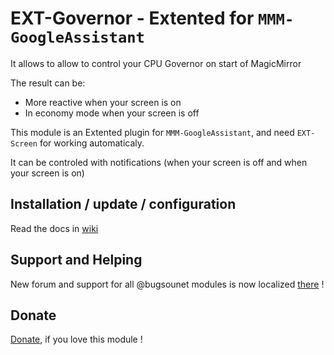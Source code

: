 # EXT-Governor - Extented for `MMM-GoogleAssistant`

It allows to allow to control your CPU Governor on start of MagicMirror

The result can be:
 * More reactive when your screen is on
 * In economy mode when your screen is off 

This module is an Extented plugin for `MMM-GoogleAssistant`, and need `EXT-Screen` for working automaticaly.<br>

It can be controled with notifications (when your screen is off and when your screen is on)

## Installation / update / configuration

Read the docs in [wiki](https://wiki.bugsounet.fr/EXT-Governor)

## Support and Helping
New forum and support for all @bugsounet modules is now localized [there](https://forum.bugsounet.fr) !
 
## Donate
 [Donate](https://www.paypal.com/cgi-bin/webscr?cmd=_s-xclick&hosted_button_id=TTHRH94Y4KL36&source=url), if you love this module !
